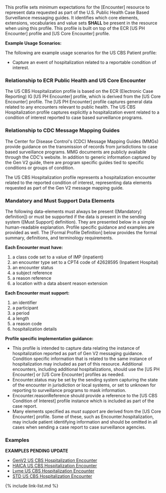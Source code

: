 This profile sets minimum expectations for the [Encounter] resource to represent data requested as part of the U.S. Public Health Case Based Surveillance messaging guides. It identifies which core elements, extensions, vocabularies and value sets **SHALL** be present in the resource when using this profile. This profile is built on top of the ECR [US PH Encounter] profile and [US Core Encounter] profile.

**Example Usage Scenarios:**

The following are example usage scenarios for the US CBS Patient profile:

-   Capture an event of hospitalization related to a reportable condition of interest.

### Relationship to ECR Public Health and US Core Encounter

The US CBS Hospitalization profile is based on the ECR (Electronic Case Reporting) IG [US PH Encounter] profile, which is derived from the [US Core Encounter] profile. The [US PH Encounter] profile captures general data related to any encounters relevant to public health. The US CBS Hospitalization profile captures explicitly a hospitalization event related to a condition of interest reported to case based surveillance programs.

### Relationship to CDC Message Mapping Guides

The Center for Disease Control's (CDC) Message Mapping Guides (MMGs) provide guidance on the transmission of records from jurisdictions to case based surveillance programs. MMG documents are publicly available through the CDC's website. In addition to generic information captured by the Gen V2 guide, there are program specific guides tied to specific conditions or groups of condition.

The US CBS Hospitalization profile represents a hospitalization encounter related to the reported condition of interest, representing data elements requested as part of the Gen V2 message mapping guide.

### Mandatory and Must Support Data Elements

The following data-elements must always be present ([Mandatory] definition]) or must be supported if the data is present in the sending system ([Must Support] definition). They are presented below in a simple human-readable explanation.  Profile specific guidance and examples are provided as well.  The [Formal Profile Definition] below provides the formal summary, definitions, and  terminology requirements.

**Each Encounter must have:**

1. a class code set to a value of IMP (inpatient)
1. an encounter type set to a CPT4 code of 42628595 (Inpatient Hospital)
1. an encounter status
1. a subject reference
1. a reason reference
1. a location with a data absent reason extension

**Each Encounter must support:**

1. an identifier
1. a participant
1. a period
1. a length
1. a reason code
1. hospitalization details

**Profile specific implementation guidance:**

- This profile is intended to capture data relating the instance of hospitalization reported as part of Gen V2 messaging guidance. Condition specific information that is related to the same instance of hospitalization may included as part of this resource. Additional encounters, including additional hospitalizations, should use the [US PH Encounter] or [US Core Encounter] profiles as needed.
- Encounter.status may be set by the sending system capturing the state of the encounter in jurisdiction or local systems, or set to unknown for reporting to surveillance programs to mask information.
- Encounter.reasonReference should provide a reference to the [US CBS Condition of Interest] profile instance which is included as part of the case report.
- Many elements specified as *must support* are derived from the [US Core Encounter] profile. Some of these, such as Encounter.hospitalization, may include patient identifying information and should be omitted in all cases when sending a case report to case surveillance agencies.

### Examples
**EXAMPLES PENDING UPDATE**
- [GenV2 US CBS Hospitalization Encounter](Encounter-GenV2-TC-Hospitalization.html)
- [HAICA US CBS Hospitalization Encounter](Encounter-HAICA-TC-Hospitalization.html)
- [Lyme US CBS Hospitalization Encounter](Encounter-Lyme-TC-Hospitalization.html)
- [STD US CBS Hospitalization Encounter](Encounter-STD-TC-Hospitalization.html)


{% include link-list.md %}